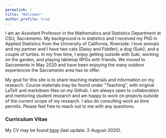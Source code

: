 ```yaml
---
permalink: /
title: "Welcome!"
author_profile: true
---
```


I am an Assistant Professor in the Mathematics and Statistics Department at CSU, Sacramento. My background is in statistics and I received my PhD in Applied Statistics from the University of California, Riverside. I love animals and my partner and I have two cats (Daisy and Fiddler), a dog (Suki), and a couple of turtles. In my free time, I enjoy getting outside with Suki, working on the garden, and playing tabletop RPGs with friends. We moved to Sacramento in May 2020 and have been enjoying the many outdoor experiences the Sacramento area has to offer.

My goal for this site is to share teaching materials and information on my research. Course materials may be found under "Teaching", with original LaTeX and markdown files on my Github. I am always open to collaboration and mentoring student research and am happy to work on projects outside of the current scope of my research. I also do consulting work as time permits. Please feel free to reach out to me with any questions. 

### Curriculum Vitae
My CV may be found <a href="https://lgpcappiello.github.io/CappielloCV.pdf">here</a> (last update: 2-August-2020).
